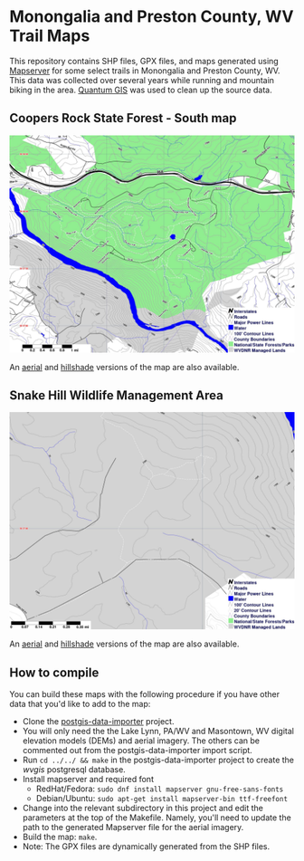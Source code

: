 # Monongalia and Preston County, WV Trail Maps

This repository contains SHP files, GPX files, and maps generated using
[Mapserver](http://mapserver.org/) for some select trails in Monongalia
and Preston County, WV. This data was collected over several years while
running and mountain biking in the area. [Quantum GIS](qgis.org) was
used to clean up the source data.


## Coopers Rock State Forest - South map

![Coopers Rock South Topo Map](coopers-rock-state-forest/coopers-rock-south-topo-map.jpg?raw=1 "Coopers Rock South Topo Map")

An
[aerial](coopers-rock-state-forest/coopers-rock-south-aerial-map.jpg?raw=1)
and
[hillshade](coopers-rock-state-forest/coopers-rock-south-hillshade-map.jpg?raw=1)
versions of the map are also available.


## Snake Hill Wildlife Management Area

![Snake Hill Topo Map](snake-hill-wildlife-management-area/snake-hill-topo-map.jpg?raw=1 "Snake Hill Topo Map")

An
[aerial](snake-hill-wildlife-management-area/snake-hill-aerial-map.jpg?raw=1)
and
[hillshade](snake-hill-wildlife-management-area/snake-hill-hillshade-map.jpg?raw=1)
versions of the map are also available.


## How to compile

You can build these maps with the following procedure if you have other
data that you'd like to add to the map:

* Clone the [postgis-data-importer](https://github.com/masneyb/postgis-data-importer)
  project.
* You will only need the the Lake Lynn, PA/WV and Masontown, WV digital
  elevation models (DEMs) and aerial imagery. The others can be commented
  out from the postgis-data-importer import script.
* Run `cd ../../ && make` in the postgis-data-importer project to create the _wvgis_
  postgresql database.
* Install mapserver and required font
  - RedHat/Fedora: `sudo dnf install mapserver gnu-free-sans-fonts`
  - Debian/Ubuntu: `sudo apt-get install mapserver-bin ttf-freefont`
* Change into the relevant subdirectory in this project and edit the 
  parameters at the top of the Makefile. Namely, you'll need to update
  the path to the generated Mapserver file for the aerial imagery.
* Build the map: `make`.
* Note: The GPX files are dynamically generated from the SHP files.
